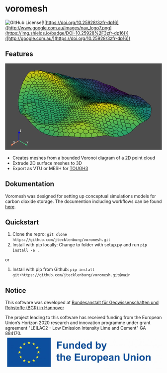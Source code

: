 # voromesh
![GitHub License](https://img.shields.io/github/license/jtecklenburg/voromesh)[![https://doi.org/10.25928/3zfr-dp16]([http://www.google.com.au/images/nav_logo7.png](https://img.shields.io/badge/DOI-10.25928%2F3zfr-dp16))]([http://google.com.au/](https://doi.org/10.25928/3zfr-dp16))

## Features

![Example mesh created with voromesh and GMSH (see documentation)](docs/voro.png)

- Creates meshes from a bounded Voronoi diagram of a 2D point cloud
- Extrude 2D surface meshes to 3D
- Export as VTU or MESH for [TOUGH3](https://tough.lbl.gov/)

## Dokumentation

Voromesh was designed for setting up conceptual simulations models for carbon dioxide storage.  The documention including workflows can be found [here](https://jtecklenburg.github.io/voromesh/).

## Quickstart

1. Clone the repro: `git clone https://github.com/jtecklenburg/voromesh.git`
2. Install with pip locally: Change to folder with setup.py and run `pip install -e .`

or

1. Install with pip from Github: `pip install git+https://github.com/jtecklenburg/voromesh.git@main`

## Notice

This software was developed at [Bundesanstalt für Geowissenschaften und Rohstoffe (BGR) in Hannover](https://www.bgr.bund.de/EN/Home/homepage_node_en.html)

The project leading to this software has received funding from the European Union’s Horizon 2020 research and innovation programme under grant agreement "LEILAC2 - Low Emission Intensity Lime and Cement" GA 884170.
![Funded by EU](docs/EN-Funded_by_the_EU-POS.jpg)
